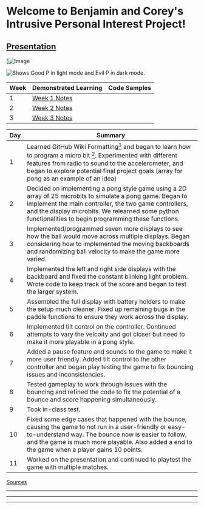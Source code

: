 # Welcome to Benjamin and Corey's Intrusive Personal Interest Project!

## [Presentation](https://docs.google.com/presentation/d/1BYW3g8E4uTiwx9T-5mipRFStOk-WniuoF8NEB2TlrG4/edit?usp=sharing)
[![Image](https://miro.medium.com/v2/resize:fit:403/1*ZXMauLNaFe8mBX2qqE5n_w.png)


<picture>
  <source media="(prefers-color-scheme: dark)" srcset="https://user-images.githubusercontent.com/112722697/199281611-ef3209cb-16ab-4d90-873b-bf7f69ab2775.png">
  <source media="(prefers-color-scheme: light)" srcset="https://user-images.githubusercontent.com/112722697/199556015-e50a0b8a-990c-4861-8722-5ab6ae109727.png">
  <img alt="Shows Good P in light mode and Evil P in dark mode." src="https://user-images.githubusercontent.com/112722697/199285242-12640e99-4fe8-4686-b011-cf814884c28a.jpeg">
</picture>

|Week|Demonstrated Learning|Code Samples|
|-|-|-|
|1|[Week 1 Notes](https://github.com/Homestead-High-School/personal-project-Corey-6-6-6/blob/main/Week1Notes.md)||
|2|[Week 2 Notes](https://github.com/Homestead-High-School/personal-project-Corey-6-6-6/blob/main/Week2Notes.md)||
|3|[Week 3 Notes](https://github.com/Homestead-High-School/personal-project-Corey-6-6-6/blob/main/Week3Notes.md)||

|Day|Summary|
|-|-|
|1|Learned GitHub Wiki Formatting[<sup>1</sup>] and began to learn how to program a micro bit [<sup>2</sup>]. Experimented with different features from radio to sound to the accelerometer, and began to explore potential final project goals (array for pong as an example of an idea)|
|2|Decided on implementing a pong style game using a 2D array of 25 microbits to simulate a pong game. Began to implement the main controller, the two game controllers, and the display microbits. We relearned some python functionalities to begin programming these functions.| 
|3|Implemented/programmed seven more displays to see how the ball would move across multiple displays. Began considering how to implemented the moving backboards and randomizing ball velocity to make the game more varied.|
|4|Implemented the left and right side displays with the backboard and fixed the constant blinking light problem. Wrote code to keep track of the score and began to test the larger system.|
|5|Assembled the full display with battery holders to make the setup much cleaner. Fixed up remaining bugs in the paddle functions to ensure they work across the display.|
|6|Implemented tilt control on the controller. Continued attempts to vary the velcoity and got closer but need to make it more playable in a pong style.|
|7|Added a pause feature and sounds to the game to make it more user friendly. Added tilt control to the other controller and began play testing the game to fix bouncing issues and inconsistencies.|
|8|Tested gameplay to work through issues with the bouncing and refined the code to fix the potential of a bounce and score happening simultaneously.|
|9|Took in-class test.|
|10|Fixed some edge cases that happened with the bounce, causing the game to not run in a user-friendly or easy-to-understand way. The bounce now is easier to follow, and the game is much more playable. Also added a end to the game when a player gains 10 points.|
|11|Worked on the presentation and continued to playtest the game with multiple matches.|
[Sources](https://github.com/Homestead-High-School/personal-project-Corey-6-6-6/blob/main/Week3Notes.md)
<hr>
<hr>
<hr>

[<sup>1</sup>]: https://docs.github.com/en/get-started/writing-on-github/getting-started-with-writing-and-formatting-on-github/basic-writing-and-formatting-syntax#paragraphs
[<sup>2</sup>]: https://python.microbit.org/v/3
